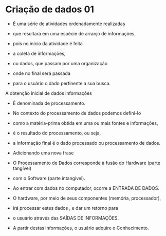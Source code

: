 # Criação de dados 01

- É uma série de atividades ordenadamente realizadas

- que resultará em uma espécie de arranjo de informações,

- pois no início da atividade é feita
- a coleta de informações,
- ou dados, que passam por uma organização
- onde no final será passada
- para o usuário o dado pertinente a sua busca.

 A obtenção inicial de dados informações

- É denominada de processamento.
- No contexto do processamento de dados podemos defini-lo
- como a matéria-prima obtida em uma ou mais fontes e informações,
- é o resultado do processamento, ou seja,
- a informação final é o dado processado ou processamento de dados.

- Adicionando uma nova frase

- O Processamento de Dados corresponde à fusão do Hardware (parte tangível)
- com o Software (parte intangível).
- Ao entrar com dados no computador, ocorre a ENTRADA DE DADOS.
- O hardware, por meio de seus componentes (memória, processador),
- irá processar estes dados , e dar um retorno para
- o usuário através das SAÍDAS DE INFORMAÇÕES.
- A partir destas informações, o usuário adquire o Conhecimento.
